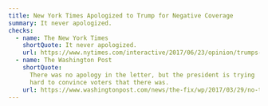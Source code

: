 ```yaml
---
title: New York Times Apologized to Trump for Negative Coverage
summary: It never apologized.
checks:
  - name: The New York Times
    shortQuote: It never apologized.
    url: https://www.nytimes.com/interactive/2017/06/23/opinion/trumps-lies.html
  - name: The Washington Post
    shortQuote:
      There was no apology in the letter, but the president is trying
      hard to convince voters that there was.
    url: https://www.washingtonpost.com/news/the-fix/wp/2017/03/29/no-the-new-york-times-did-not-apologize-because-its-trump-coverage-was-so-wrong/
---
```

